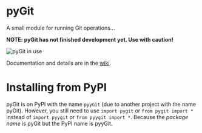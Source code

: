 # pyGit
A small module for running Git operations...

**NOTE: pyGit has not finished development yet. Use with caution!**

![pyGit in use](https://thetechrobo.github.io/resources-online/OK%20BOOMERv3.gif)

Documentation and details are in the [wiki](https://github.com/thetechrobo/pygit/wiki).

# Installing from PyPI
pyGit is on PyPI with the name `pyyGit` (due to another project with the name pyGit). However, you still need to use `import pygit` or `from pygit import *` instead of `import pyygit` or `from pyygit import *`. Because the *package name* is pyGit but the PyPI name is pyyGit.
